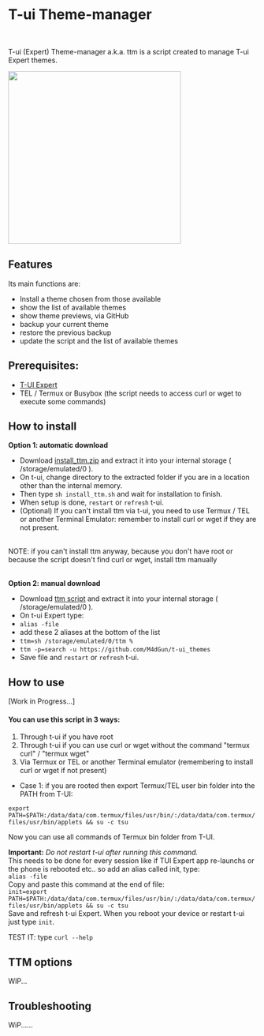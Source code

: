 # T-ui Theme-manager
<br>

T-ui (Expert) Theme-manager a.k.a. ttm is a script created to manage T-ui Expert themes.


<img src="https://github.com/M4dGun/t-ui_themes/blob/main/theme-manager/ttm_example.jpg" data-canonical-src="https://github.com/M4dGun/t-ui_themes/blob/main/theme-manager/ttm_example.jpg" width="350" />
<br>


## Features

Its main functions are:

* Install a theme chosen from those available
* show the list of available themes
* show theme previews, via GitHub
* backup your current theme
* restore the previous backup
* update the script and the list of available themes

## Prerequisites:
* [T-UI Expert](https://github.com/v1nc/T-UI-Expert/releases/download/v0.4.4e/de.reckendrees.systems.tui.expert_fdroid_v.0.4.4e.apk)
* TEL / Termux or Busybox (the script needs to access curl or wget to execute some commands)


## How to install

**Option 1: automatic download**
* Download [install_ttm.zip](https://github.com/M4dGun/t-ui_themes/raw/main/theme-manager/install_ttm.zip) and extract it into your internal storage ( /storage/emulated/0 ).
* On t-ui, change directory to the extracted folder if you are in a location other than the internal memory. 
* Then type `sh install_ttm.sh` and wait for installation to finish.
* When setup is done, `restart` or `refresh` t-ui.
* (Optional) If you can't install ttm via t-ui, you need to use Termux / TEL or another Terminal Emulator: remember to install curl or wget if they are not present.

<br>
NOTE: if you can't install ttm anyway, because you don't have root or because the script doesn't find curl or wget, install ttm manually<br>
<br>

**Option 2: manual download**
* Download [ttm script](https://github.com/M4dGun/t-ui_themes/raw/main/theme-manager/ttm.zip) and extract it into your internal storage ( /storage/emulated/0 ).
* On t-ui Expert type:
* `alias -file`
* add these 2 aliases at the bottom of the list
* `ttm=sh /storage/emulated/0/ttm %`
* `ttm -p=search -u https://github.com/M4dGun/t-ui_themes`
* Save file and `restart` or `refresh` t-ui.


## How to use 

[Work in Progress...]

#### You can use this script in 3 ways:<br>
1. Through t-ui if you have root
2. Through t-ui if you can use curl or wget without the command "termux curl" / "termux wget"
3. Via Termux or TEL or another Terminal emulator (remembering to install curl or wget if not present)

* Case 1: if you are rooted then export Termux/TEL user bin folder into the PATH from T-UI:

`export PATH=$PATH:/data/data/com.termux/files/usr/bin/:/data/data/com.termux/files/usr/bin/applets && su -c tsu`
      
Now you can use all commands of Termux bin folder from T-UI. <br>

**Important:** *Do not restart t-ui after running this command.*<br>
This needs to be done for every session like if TUI Expert app re-launchs or the phone is rebooted etc.. so add an alias called init, type:<br>
`alias -file` <br>
Copy and paste this command at the end of file:<br>
`init=export PATH=$PATH:/data/data/com.termux/files/usr/bin/:/data/data/com.termux/files/usr/bin/applets && su -c tsu` <br>
Save and refresh t-ui Expert. 
When you reboot your device or restart t-ui just type `init`.

TEST IT: type `curl --help`
  
  
  
## TTM options
WIP...



  
  ## Troubleshooting
  
  WiP......
